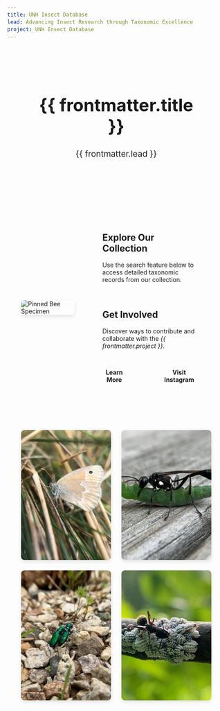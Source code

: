 ```yaml
---
title: UNH Insect Database
lead: Advancing Insect Research through Taxonomic Excellence
project: UNH Insect Database
---
```


<!-- Header Section (Now in a Box) -->
<div class="homepage-header">
  <div class="header-box">
    <h1 class="title">{{ frontmatter.title }}</h1>
    <p class="subtitle">{{ frontmatter.lead }}</p>
  </div>
</div>

<div class="homepage-container">
  <!-- Top Section: Large Image & Info Box -->
  <div class="top-section">
    <img src="/src/assets/images/Insects/NCSU_0025626_Head_View_3X.jpg" alt="Pinned Bee Specimen" class="large-image">
    
  <!-- Main Info Box (Restored Gradient + Borders) -->
  <div class="info-box">
      <h2>Explore Our Collection</h2>
      <p>Use the search feature below to access detailed taxonomic records from our collection.</p>
      <div class="search-container">
        <autocomplete-otu class="search-bar"/>
      </div>

  <h2>Get Involved</h2>
      <p>Discover ways to contribute and collaborate with the <em>{{ frontmatter.project }}</em>.</p>

  <div class="button-container">
        <div class="button-box">
          <a href="/about" class="learn-more">Learn More</a>
        </div>
        <div class="button-box">
          <a href="https://www.instagram.com/unhentomologycollection" target="_blank" class="instagram-button">Visit Instagram</a>
        </div>
      </div>
    </div>
  </div>

  <!-- Bottom Section: Four Symmetrical Images -->
  <div class="image-grid">
    <img src="/src/assets/images/Insects/Owen1.jpg" alt="Butterfly in grass">
    <img src="/src/assets/images/Insects/Owen2.jpg" alt="Wasp carrying caterpillar">
    <img src="/src/assets/images/Insects/Owen3.jpg" alt="Green beetles on rocks">
    <img src="/src/assets/images/Insects/Owen4.jpg" alt="Ant on branch with larvae">
  </div>
</div>

<style>
/* General Layout */
.homepage-container {
  max-width: 1200px;
  margin: 0 auto;
  padding: 2rem;
  display: flex;
  flex-direction: column;
  align-items: center;
}

/* Header Box */
.homepage-header {
  display: flex;
  justify-content: center;
  padding: 2rem 1rem;
}

.header-box {
  width: 80%;
  padding: 1.5rem;
  background: var(--color-base-muted);
  border: 2px solid var(--color-base-border);
  border-radius: 12px;
  box-shadow: var(--shadow-md);
  text-align: center;
}

.title {
  font-size: 2.5rem;
  font-weight: bold;
}

.subtitle {
  font-size: 1.2rem;
  color: var(--color-secondary);
}

/* Top Section */
.top-section {
  display: flex;
  justify-content: space-between;
  align-items: center;
  width: 100%;
  gap: 2rem;
}

/* Large Image with Border */
.large-image {
  width: 50%;
  height: auto;
  border-radius: 8px;
  border: 2px solid var(--color-base-border);
  box-shadow: 0 4px 8px rgba(0, 0, 0, 0.1);
}

/* Main Info Box (With Gradient & Border) */
.info-box {
  width: 50%;
  padding: 2rem;
  background: linear-gradient(135deg, var(--neutral-bg), var(--color-base-muted));
  border-radius: 12px;
  border: 2px solid var(--color-base-border);
  box-shadow: var(--shadow-md);
}

/* Search Box Border */
.search-container {
  background: var(--color-base-light);
  border-radius: 8px;
  border: 2px solid var(--color-base-border);
  padding: 0.5rem;
  margin-bottom: 1rem;
}

/* Buttons & Button Container */
.button-container {
  display: flex;
  justify-content: center;
  gap: 1rem;
  margin-top: 1rem;
}

.button-box {
  background: var(--color-base-light);
  padding: 1rem;
  border-radius: 8px;
  border: 2px solid var(--color-base-border);
  box-shadow: var(--shadow-sm);
}

.learn-more, .instagram-button {
  display: block;
  text-align: center;
  text-decoration: none;
  font-weight: bold;
  padding: 0.75rem 1.5rem;
  border-radius: 6px;
}

.learn-more {
  background: transparent;
  color: var(--color-primary);
}

.instagram-button {
  background: var(--color-primary);
  color: var(--color-primary-content);
}

/* Image Grid (Border Added) */
.image-grid {
  display: grid;
  grid-template-columns: repeat(2, 1fr);
  gap: 1.5rem;
  margin-top: 3rem;
  width: 100%;
}

.image-grid img {
  width: 100%;
  height: 300px;
  object-fit: cover;
  border-radius: 8px;
  border: 2px solid var(--color-base-border);
  box-shadow: 0 4px 8px rgba(0, 0, 0, 0.1);
}
</style>
